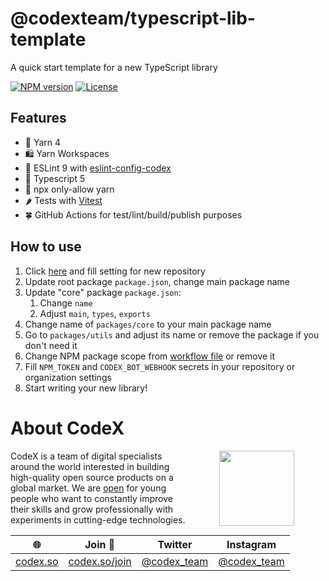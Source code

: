 # @codexteam/typescript-lib-template
A quick start template for a new TypeScript library

[![NPM version](https://img.shields.io/npm/v/@codexteam/typescript-lib-template?style=flat-square)](https://www.npmjs.com/package/@codexteam/typescript-lib-template)
[![License](https://img.shields.io/npm/l/@codexteam/typescript-lib-template?style=flat-square)](https://www.npmjs.com/package/@codexteam/typescript-lib-template)

## Features 

- 💄 Yarn 4
- 🛍️ Yarn Workspaces
- 💎 ESLint 9 with [eslint-config-codex](http://github.com/codex-team/eslint-config/)
- 🥃 Typescript 5
- 🥊 npx only-allow yarn
- 🌶️ Tests with [Vitest](https://vitest.dev)
- 🍀 GitHub Actions for test/lint/build/publish purposes

## How to use
1. Click [here](https://github.com/codex-team/typescript-lib-template/generate) and fill setting for new repository
2. Update root package `package.json`, change main package name
3. Update "core" package `package.json`:
    1. Change `name`
    2. Adjust `main`, `types`, `exports`
5. Change name of `packages/core` to your main package name
5. Go to `packages/utils` and adjust its name or remove the package if you don't need it
3. Change NPM package scope from [workflow file](./.github/workflows/main.yml) or remove it
4. Fill `NPM_TOKEN` and `CODEX_BOT_WEBHOOK` secrets in your repository or organization settings
5. Start writing your new library!

# About CodeX

<img align="right" width="120" height="120" src="https://codex.so/public/app/img/codex-logo.svg" hspace="50">

CodeX is a team of digital specialists around the world interested in building high-quality open source products on a global market. We are [open](https://codex.so/join) for young people who want to constantly improve their skills and grow professionally with experiments in cutting-edge technologies.

| 🌐 | Join  👋  | Twitter | Instagram |
| -- | -- | -- | -- |
| [codex.so](https://codex.so) | [codex.so/join](https://codex.so/join) |[@codex_team](http://twitter.com/codex_team) | [@codex_team](http://instagram.com/codex_team/) |

